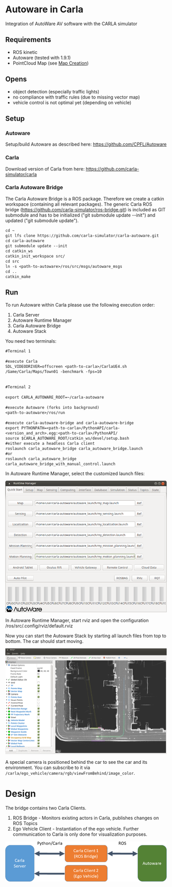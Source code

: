 # Autoware in Carla
Integration of AutoWare AV software with the CARLA simulator

## Requirements

- ROS kinetic
- Autoware (tested with 1.9.1)
- PointCloud Map (see [Map Creation](docs/map_creation.md))


## Opens

- object detection (especially traffic lights)
- no compliance with traffic rules (due to missing vector map)
- vehicle control is not optimal yet (depending on vehicle)


## Setup

### Autoware

Setup/build Autoware as described here: https://github.com/CPFL/Autoware

### Carla

Download version of Carla from here: https://github.com/carla-simulator/carla


### Carla Autoware Bridge

The Carla Autoware Bridge is a ROS package. Therefore we create a catkin workspace (containing all relevant packages).
The generic Carla ROS bridge (https://github.com/carla-simulator/ros-bridge.git) is included as GIT submodule and 
has to be initialized ("git submodule update --init") and updated ("git submodule update").

    cd ~
    git lfs clone https://github.com/carla-simulator/carla-autoware.git
    cd carla-autoware
    git submodule update --init
    cd catkin_ws
    catkin_init_workspace src/
    cd src
    ln -s <path-to-autoware>/ros/src/msgs/autoware_msgs
    cd ..
    catkin_make

## Run

To run Autoware within Carla please use the following execution order:

1. Carla Server
2. Autoware Runtime Manager
3. Carla Autoware Bridge
4. Autoware Stack

You need two terminals:

    #Terminal 1

    #execute Carla
    SDL_VIDEODRIVER=offscreen <path-to-carla>/CarlaUE4.sh /Game/Carla/Maps/Town01 -benchmark -fps=10


    #Terminal 2

    export CARLA_AUTOWARE_ROOT=~/carla-autoware
    
    #execute Autoware (forks into background)
    <path-to-autoware>/ros/run

    #execute carla-autoware-bridge and carla-autoware-bridge
    export PYTHONPATH=<path-to-carla>/PythonAPI/carla-<version_and_arch>.egg:<path-to-carla>/PythonAPI/
    source $CARLA_AUTOWARE_ROOT/catkin_ws/devel/setup.bash
    #either execute a headless Carla client
    roslaunch carla_autoware_bridge carla_autoware_bridge.launch
    #or
    roslaunch carla_autoware_bridge carla_autoware_bridge_with_manual_control.launch

In Autoware Runtime Manager, select the customized launch files:

![Autoware Runtime Manager Settings](docs/images/autoware-runtime-manager-settings.png)

In Autoware Runtime Manager, start rviz and open the configuration <autoware-dir>/ros/src/.config/rviz/default.rviz

Now you can start the Autoware Stack by starting all launch files from top to bottom. The car should start moving.

![Autoware Runtime Manager Settings](docs/images/autoware-rviz-carla-town01-running.png)


A special camera is positioned behind the car to see the car and its environment.
You can subscribe to it via ```/carla/ego_vehicle/camera/rgb/viewFromBehind/image_color```.

# Design

The bridge contains two Carla Clients.

1. ROS Bridge - Monitors existing actors in Carla, publishes changes on ROS Topics
2. Ego Vehicle Client - Instantiation of the ego vehicle. Further communication to Carla is only done for visualization purposes.

![Design Overview](docs/images/design.png)

